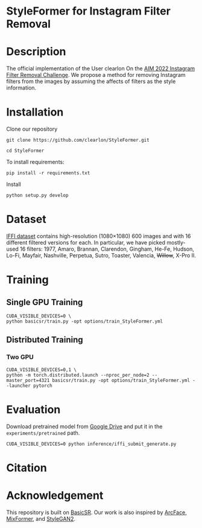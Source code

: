 # StyleFormer for Instagram Filter Removal

# Description
The official implementation of the User clearlon On the [AIM 2022 Instagram Filter Removal Challenge](https://codalab.lisn.upsaclay.fr/competitions/5081#results). We propose a method for removing Instagram filters from the images by assuming the affects of filters as the style information.

# Installation
Clone our repository
```
git clone https://github.com/clearlon/StyleFormer.git

cd StyleFormer 
```

To install requirements:
```
pip install -r requirements.txt
```

Install
```
python setup.py develop
```

# Dataset
[IFFI dataset](https://codalab.lisn.upsaclay.fr/competitions/5081#participate) contains high-resolution (1080×1080) 600 images and with 16 different filtered versions for each. In particular, we have picked mostly-used 16 filters: 1977, Amaro, Brannan, Clarendon, Gingham, He-Fe, Hudson, Lo-Fi, Mayfair, Nashville, Perpetua, Sutro, Toaster, Valencia, ~~Willow~~, X-Pro II. 

# Training
## Single GPU Training
```
CUDA_VISIBLE_DEVICES=0 \
python basicsr/train.py -opt options/train_StyleFormer.yml
```
## Distributed Training
### Two GPU
```
CUDA_VISIBLE_DEVICES=0,1 \
python -m torch.distributed.launch --nproc_per_node=2 --master_port=4321 basicsr/train.py -opt options/train_StyleFormer.yml --launcher pytorch
```

# Evaluation
Download pretrained model from [Google Drive](https://drive.google.com/drive/folders/15ip14nh7vd1v6qxf_CU-axGQmdGDlaT5) and put it in the `experiments/pretrained` path.
```
CUDA_VISIBLE_DEVICES=0 python inference/iffi_submit_generate.py
```

# Citation

# Acknowledgement
This repository is built on [BasicSR](https://github.com/XPixelGroup/BasicSR). Our work is also inspired by [ArcFace](https://github.com/deepinsight/insightface/tree/master/recognition/arcface_torch), [MixFormer](https://arxiv.org/pdf/2204.02557.pdf), and [StyleGAN2](https://github.com/NVlabs/stylegan2-ada-pytorch).

